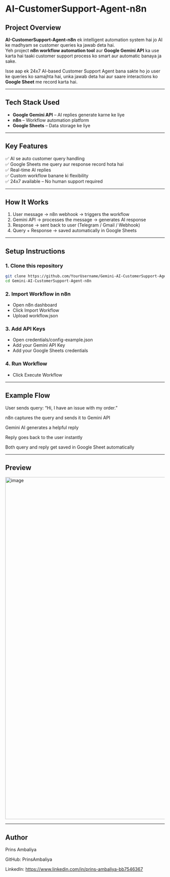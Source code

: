 # AI-CustomerSupport-Agent-n8n


## Project Overview
**AI-CustomerSupport-Agent-n8n** ek intelligent automation system hai jo AI ke madhyam se customer queries ka jawab deta hai.  
Yeh project **n8n workflow automation tool** aur **Google Gemini API** ka use karta hai taaki customer support process ko smart aur automatic banaya ja sake.  

Isse aap ek 24x7 AI-based Customer Support Agent bana sakte ho jo user ke queries ko samajhta hai, unka jawab deta hai aur saare interactions ko **Google Sheet** me record karta hai.  

---

## Tech Stack Used
-  **Google Gemini API** – AI replies generate karne ke liye  
-  **n8n** – Workflow automation platform  
-  **Google Sheets** – Data storage ke liye  

---

## Key Features
✅ AI se auto customer query handling  
✅ Google Sheets me query aur response record hota hai  
✅ Real-time AI replies  
✅ Custom workflow banane ki flexibility  
✅ 24x7 available – No human support required  

---

## How It Works
1. User message → n8n webhook → triggers the workflow  
2. Gemini API → processes the message → generates AI response  
3. Response → sent back to user (Telegram / Gmail / Webhook)  
4. Query + Response → saved automatically in Google Sheets  

---

##  Setup Instructions

### 1. Clone this repository
```bash
git clone https://github.com/YourUsername/Gemini-AI-CustomerSupport-Agent-n8n.git
cd Gemini-AI-CustomerSupport-Agent-n8n
```
### 2. Import Workflow in n8n
- Open n8n dashboard
- Click Import Workflow
- Upload workflow.json

### 3. Add API Keys
- Open credentials/config-example.json
- Add your Gemini API Key
- Add your Google Sheets credentials

### 4️. Run Workflow
- Click Execute Workflow

---

## Example Flow

User sends query: “Hi, I have an issue with my order.”

n8n captures the query and sends it to Gemini API

Gemini AI generates a helpful reply

Reply goes back to the user instantly

Both query and reply get saved in Google Sheet automatically

---

## Preview

<img width="1920" height="1080" alt="image" src="https://github.com/user-attachments/assets/a80c71d7-5ca0-4135-a8dc-0df8bf852c5f" />

---


## Author

Prins Ambaliya

GitHub: PrinsAmbaliya

LinkedIn: https://www.linkedin.com/in/prins-ambaliya-bb7546367

